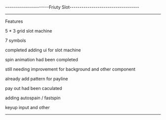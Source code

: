 ----------------------Friuty Slot-----------------------------------

--------------------------------------------------------------------
 Features


5 * 3 grid slot machine

7 symbols

completed adding ui for slot machine

spin animation had been completed

still needing improvement for background and other component

already add pattern for payline

pay out had been caculated

adding autospain / fastspin

keyup input and other

---------------------------------------------------------------------